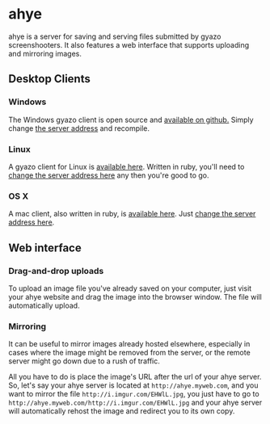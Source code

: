 # ahye

ahye is a server for saving and serving files submitted by gyazo screenshooters. 
It also features a web interface that supports uploading and mirroring images.

## Desktop Clients

### Windows

The Windows gyazo client is open source and [available on github.](https://github.com/gyazo/Gyazo-for-Linux/blob/master/gyazo)
Simply change [the server address](https://github.com/gyazo/Gyazowin/blob/11152a5c3a5fe85f702c87cdd1a3f814f90f8218/gyazowin/gyazowin.cpp#L794) and recompile.

### Linux

A gyazo client for Linux is [available here](https://github.com/masui/gyazo-ruby). Written in ruby, 
you'll need to [change the server address here](https://github.com/gyazo/Gyazo-for-Linux/blob/master/gyazo#L37) any then you're good to go.

### OS X

A mac client, also written in ruby, is [available here](https://github.com/masui/gyazo-ruby). Just [change the server address here](https://github.com/masui/gyazo-ruby/blob/c62a06a70b8a1de602e245a46b0d5d70b9615f22/lib/gyazo.rb#L32).

## Web interface

### Drag-and-drop uploads

To upload an image file you've already saved on your computer, just visit your ahye website and drag the image into the browser window. 
The file will automatically upload.

### Mirroring

It can be useful to mirror images already hosted elsewhere, especially in cases where the image might be removed from the server, or the remote server might go down due to a rush of traffic.

All you have to do is place the image's URL after the url of your ahye server. So, let's say your ahye server is located at `http://ahye.myweb.com`, and you want to mirror the file `http://i.imgur.com/EHWlL.jpg`, you just have to go to `http://ahye.myweb.com/http://i.imgur.com/EHWlL.jpg` and your ahye server will automatically rehost the image and redirect you to its own copy.